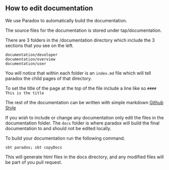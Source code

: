 ## How to edit documentation

We use Paradox to automatically build the documentation.

The source files for the documentation is stored under tap/documentation.

There are 3 folders in the /documentation directory which include the 3 sections that you see on the left.

```
documentation/developer
documentation/overview
documentation/user
```

You will notice that within each folder is an `index.md` file which will tell paradox the child pages of that directory.

To set the title of the page at the top of the file include a line like so `#### This is the title`

The rest of the documentation can be written with simple markdown [Github Style](https://help.github.com/articles/basic-writing-and-formatting-syntax/)

If you wish to include or change any documentation only edit the files in the documentation folder. The `docs` folder is where paradox will build the final documentation to and should not be edited locally.

To build your documentation run the following command.

```
sbt paradox; sbt copyDocs
```  

This will generate html files in the docs directory, and any modified files will be 
part of you pull request.

